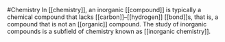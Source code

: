 #Chemistry 
In [[chemistry]], an inorganic [[compound]] is typically a chemical compound that lacks [[carbon]]–[[hydrogen]] [[bond]]s, that is, a compound that is not an [[organic]] compound. The study of inorganic compounds is a subfield of chemistry known as [[inorganic chemistry]].